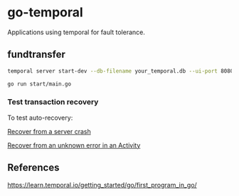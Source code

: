 # go-temporal
Applications using temporal for fault tolerance.

## fundtransfer
```sh
temporal server start-dev --db-filename your_temporal.db --ui-port 8080
```

```sh
go run start/main.go
```

### Test transaction recovery

To test auto-recovery:  

[Recover from a server crash](https://learn.temporal.io/getting_started/go/first_program_in_go/#recover-from-a-server-crash)  

[Recover from an unknown error in an Activity](https://learn.temporal.io/getting_started/go/first_program_in_go/#recover-from-an-unknown-error-in-an-activity)  

## References

https://learn.temporal.io/getting_started/go/first_program_in_go/  
